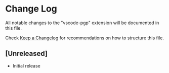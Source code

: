 # Change Log
All notable changes to the "vscode-pgp" extension will be documented in this file.

Check [Keep a Changelog](http://keepachangelog.com/) for recommendations on how to structure this file.

## [Unreleased]
- Initial release